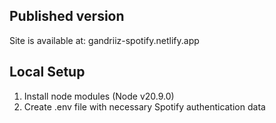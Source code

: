 ## Published version

Site is available at:
gandriiz-spotify.netlify.app

## Local Setup

1. Install node modules (Node v20.9.0)
2. Create .env file with necessary Spotify authentication data
